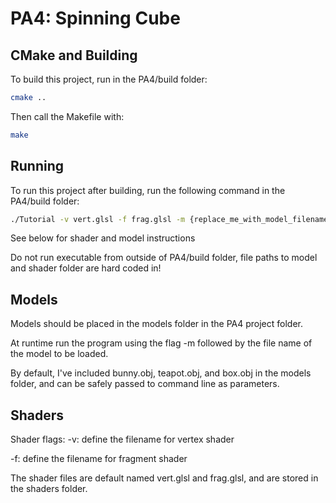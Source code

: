 # PA4: Spinning Cube

## CMake and Building

To build this project, run in the PA4/build folder:

```bash
cmake ..
```

Then call the Makefile with:

```bash
make
```

## Running

To run this project after building, run the following command in the PA4/build folder:

```bash
./Tutorial -v vert.glsl -f frag.glsl -m {replace_me_with_model_filename.obj}
```

See below for shader and model instructions

Do not run executable from outside of PA4/build folder, file paths to model and shader folder are hard coded in!

## Models
Models should be placed in the models folder in the PA4 project folder.

At runtime run the program using the flag -m followed by the file name of the model to be loaded.

By default, I've included bunny.obj, teapot.obj, and box.obj in the models folder, and can be safely passed to command line as parameters.

## Shaders

Shader flags:
-v: define the filename for vertex shader

-f: define the filename for fragment shader

The shader files are default named vert.glsl and frag.glsl, and are stored in the shaders folder.
